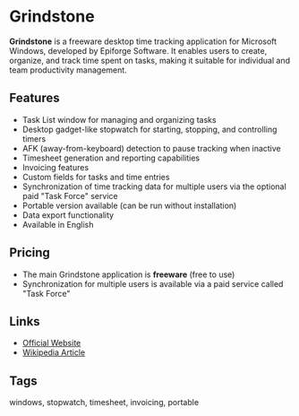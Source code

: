 # Grindstone

**Grindstone** is a freeware desktop time tracking application for Microsoft Windows, developed by Epiforge Software. It enables users to create, organize, and track time spent on tasks, making it suitable for individual and team productivity management.

## Features
- Task List window for managing and organizing tasks
- Desktop gadget-like stopwatch for starting, stopping, and controlling timers
- AFK (away-from-keyboard) detection to pause tracking when inactive
- Timesheet generation and reporting capabilities
- Invoicing features
- Custom fields for tasks and time entries
- Synchronization of time tracking data for multiple users via the optional paid "Task Force" service
- Portable version available (can be run without installation)
- Data export functionality
- Available in English

## Pricing
- The main Grindstone application is **freeware** (free to use)
- Synchronization for multiple users is available via a paid service called "Task Force"

## Links
- [Official Website](http://epiforge.com/Grindstone/)
- [Wikipedia Article](https://en.wikipedia.org/wiki/Grindstone_(time-tracking_software))

## Tags
windows, stopwatch, timesheet, invoicing, portable